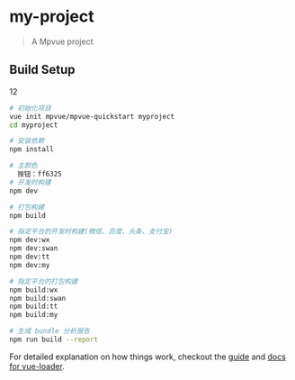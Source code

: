 # my-project

> A Mpvue project

## Build Setup
12
``` bash
# 初始化项目
vue init mpvue/mpvue-quickstart myproject
cd myproject

# 安装依赖
npm install

# 主颜色
  按钮：ff6325
# 开发时构建
npm dev

# 打包构建
npm build

# 指定平台的开发时构建(微信、百度、头条、支付宝)
npm dev:wx
npm dev:swan
npm dev:tt
npm dev:my

# 指定平台的打包构建
npm build:wx
npm build:swan
npm build:tt
npm build:my

# 生成 bundle 分析报告
npm run build --report
```

For detailed explanation on how things work, checkout the [guide](http://vuejs-templates.github.io/webpack/) and [docs for vue-loader](http://vuejs.github.io/vue-loader).
